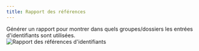 ```yaml
---
title: Rapport des références
---
```

Générer un rapport pour montrer dans quels groupes/dossiers les entrées d'identifiants sont utilisées.  
![Rapport des références d'identifiants](/img/fr/rdm/mac/clip0212.png) 
